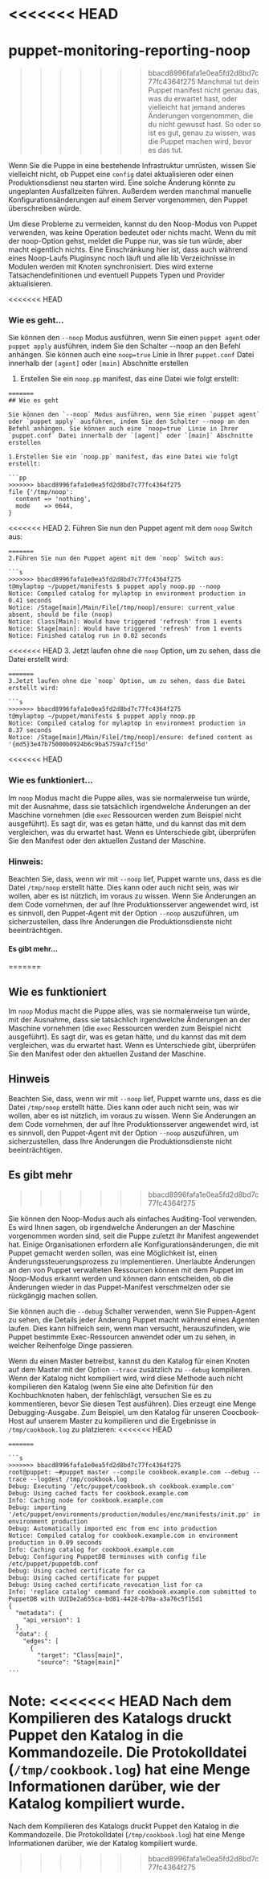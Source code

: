 <<<<<<< HEAD
=======
# puppet-monitoring-reporting-noop

>>>>>>> bbacd8996fafa1e0ea5fd2d8bd7c77fc4364f275
Manchmal tut dein Puppet manifest nicht genau das, was du erwartet hast, oder vielleicht hat jemand anderes Änderungen vorgenommen, die du nicht gewusst hast. So oder so ist es gut, genau zu wissen, was die Puppet machen wird, bevor es das tut.

Wenn Sie die Puppe in eine bestehende Infrastruktur umrüsten, wissen Sie vielleicht nicht, ob Puppet eine `config` datei aktualisieren oder einen Produktionsdienst neu starten wird. Eine solche Änderung könnte zu ungeplanten Ausfallzeiten führen. Außerdem werden manchmal manuelle Konfigurationsänderungen auf einem Server vorgenommen, den Puppet überschreiben würde.

Um diese Probleme zu vermeiden, kannst du den Noop-Modus von Puppet verwenden, was keine Operation bedeutet oder nichts macht. Wenn du mit der noop-Option gehst, meldet die Puppe nur, was sie tun würde, aber macht eigentlich nichts. Eine Einschränkung hier ist, dass auch während eines Noop-Laufs Pluginsync noch läuft und alle lib Verzeichnisse in Modulen werden mit Knoten synchronisiert. Dies wird externe Tatsachendefinitionen und eventuell Puppets Typen und Provider aktualisieren.

<<<<<<< HEAD
### Wie es geht...

Sie können den `--noop` Modus ausführen, wenn Sie einen `puppet agent` oder `puppet apply` ausführen, indem Sie den Schalter --noop an den Befehl anhängen. Sie können auch eine `noop=true` Linie in Ihrer `puppet.conf` Datei innerhalb der `[agent]` oder `[main]` Abschnitte erstellen

1. Erstellen Sie ein `noop.pp` manifest, das eine Datei wie folgt erstellt:
```
=======
## Wie es geht

Sie können den `--noop` Modus ausführen, wenn Sie einen `puppet agent` oder `puppet apply` ausführen, indem Sie den Schalter --noop an den Befehl anhängen. Sie können auch eine `noop=true` Linie in Ihrer `puppet.conf` Datei innerhalb der `[agent]` oder `[main]` Abschnitte erstellen

1.Erstellen Sie ein `noop.pp` manifest, das eine Datei wie folgt erstellt:

```pp
>>>>>>> bbacd8996fafa1e0ea5fd2d8bd7c77fc4364f275
file {'/tmp/noop':
  content => 'nothing',
  mode    => 0644,
}
```

<<<<<<< HEAD
2. Führen Sie nun den Puppet agent mit dem `noop` Switch aus:
```
=======
2.Führen Sie nun den Puppet agent mit dem `noop` Switch aus:

```s
>>>>>>> bbacd8996fafa1e0ea5fd2d8bd7c77fc4364f275
t@mylaptop ~/puppet/manifests $ puppet apply noop.pp --noop
Notice: Compiled catalog for mylaptop in environment production in 0.41 seconds
Notice: /Stage[main]/Main/File[/tmp/noop]/ensure: current_value absent, should be file (noop)
Notice: Class[Main]: Would have triggered 'refresh' from 1 events
Notice: Stage[main]: Would have triggered 'refresh' from 1 events
Notice: Finished catalog run in 0.02 seconds
```

<<<<<<< HEAD
3. Jetzt laufen ohne die `noop` Option, um zu sehen, dass die Datei erstellt wird:
```
=======
3.Jetzt laufen ohne die `noop` Option, um zu sehen, dass die Datei erstellt wird:

```s
>>>>>>> bbacd8996fafa1e0ea5fd2d8bd7c77fc4364f275
t@mylaptop ~/puppet/manifests $ puppet apply noop.pp
Notice: Compiled catalog for mylaptop in environment production in 0.37 seconds
Notice: /Stage[main]/Main/File[/tmp/noop]/ensure: defined content as '{md5}3e47b75000b0924b6c9ba5759a7cf15d'
```

<<<<<<< HEAD
### Wie es funktioniert...

Im `noop` Modus macht die Puppe alles, was sie normalerweise tun würde, mit der Ausnahme, dass sie tatsächlich irgendwelche Änderungen an der Maschine vornehmen (die `exec` Ressourcen werden zum Beispiel nicht ausgeführt). Es sagt dir, was es getan hätte, und du kannst das mit dem vergleichen, was du erwartet hast. Wenn es Unterschiede gibt, überprüfen Sie den Manifest oder den aktuellen Zustand der Maschine.

### Hinweis:

Beachten Sie, dass, wenn wir mit `--noop` lief, Puppet warnte uns, dass es die Datei `/tmp/noop` erstellt hätte. Dies kann oder auch nicht sein, was wir wollen, aber es ist nützlich, im voraus zu wissen. Wenn Sie Änderungen an dem Code vornehmen, der auf Ihre Produktionsserver angewendet wird, ist es sinnvoll, den Puppet-Agent mit der Option `--noop` auszuführen, um sicherzustellen, dass Ihre Änderungen die Produktionsdienste nicht beeinträchtigen.


#### Es gibt mehr...
=======
## Wie es funktioniert

Im `noop` Modus macht die Puppe alles, was sie normalerweise tun würde, mit der Ausnahme, dass sie tatsächlich irgendwelche Änderungen an der Maschine vornehmen (die `exec` Ressourcen werden zum Beispiel nicht ausgeführt). Es sagt dir, was es getan hätte, und du kannst das mit dem vergleichen, was du erwartet hast. Wenn es Unterschiede gibt, überprüfen Sie den Manifest oder den aktuellen Zustand der Maschine.

## Hinweis

Beachten Sie, dass, wenn wir mit `--noop` lief, Puppet warnte uns, dass es die Datei `/tmp/noop` erstellt hätte. Dies kann oder auch nicht sein, was wir wollen, aber es ist nützlich, im voraus zu wissen. Wenn Sie Änderungen an dem Code vornehmen, der auf Ihre Produktionsserver angewendet wird, ist es sinnvoll, den Puppet-Agent mit der Option `--noop` auszuführen, um sicherzustellen, dass Ihre Änderungen die Produktionsdienste nicht beeinträchtigen.

## Es gibt mehr
>>>>>>> bbacd8996fafa1e0ea5fd2d8bd7c77fc4364f275

Sie können den Noop-Modus auch als einfaches Auditing-Tool verwenden. Es wird Ihnen sagen, ob irgendwelche Änderungen an der Maschine vorgenommen worden sind, seit die Puppe zuletzt ihr Manifest angewendet hat. Einige Organisationen erfordern alle Konfigurationsänderungen, die mit Puppet gemacht werden sollen, was eine Möglichkeit ist, einen Änderungssteuerungsprozess zu implementieren. Unerlaubte Änderungen an den von Puppet verwalteten Ressourcen können mit dem Puppet im Noop-Modus erkannt werden und können dann entscheiden, ob die Änderungen wieder in das Puppet-Manifest verschmelzen oder sie rückgängig machen sollen.

Sie können auch die `--debug` Schalter verwenden, wenn Sie Puppen-Agent zu sehen, die Details jeder Änderung Puppet macht während eines Agenten laufen. Dies kann hilfreich sein, wenn man versucht, herauszufinden, wie Puppet bestimmte Exec-Ressourcen anwendet oder um zu sehen, in welcher Reihenfolge Dinge passieren.

Wenn du einen Master betreibst, kannst du den Katalog für einen Knoten auf dem Master mit der Option `--trace` zusätzlich zu `--debug` kompilieren. Wenn der Katalog nicht kompiliert wird, wird diese Methode auch nicht kompilieren den Katalog (wenn Sie eine alte Definition für den Kochbuchknoten haben, der fehlschlägt, versuchen Sie es zu kommentieren, bevor Sie diesen Test ausführen). Dies erzeugt eine Menge Debugging-Ausgabe. Zum Beispiel, um den Katalog für unseren Coocbook-Host auf unserem Master zu kompilieren und die Ergebnisse in `/tmp/cookbook.log` zu platzieren:
<<<<<<< HEAD
```
=======

```s
>>>>>>> bbacd8996fafa1e0ea5fd2d8bd7c77fc4364f275
root@puppet: ~#puppet master --compile cookbook.example.com --debug --trace --logdest /tmp/cookbook.log
Debug: Executing '/etc/puppet/cookbook.sh cookbook.example.com'
Debug: Using cached facts for cookbook.example.com
Info: Caching node for cookbook.example.com
Debug: importing '/etc/puppet/environments/production/modules/enc/manifests/init.pp' in environment production
Debug: Automatically imported enc from enc into production
Notice: Compiled catalog for cookbook.example.com in environment production in 0.09 seconds
Info: Caching catalog for cookbook.example.com
Debug: Configuring PuppetDB terminuses with config file /etc/puppet/puppetdb.conf
Debug: Using cached certificate for ca
Debug: Using cached certificate for puppet
Debug: Using cached certificate_revocation_list for ca
Info: 'replace catalog' command for cookbook.example.com submitted to PuppetDB with UUIDe2a655ca-bd81-4428-b70a-a3a76c5f15d1
{
  "metadata": {
    "api_version": 1
  },
  "data": {
    "edges": [
      {
        "target": "Class[main]",
        "source": "Stage[main]"
...

```

Note:
<<<<<<< HEAD
Nach dem Kompilieren des Katalogs druckt Puppet den Katalog in die Kommandozeile. Die Protokolldatei (`/tmp/cookbook.log`) hat eine Menge Informationen darüber, wie der Katalog kompiliert wurde.
=======

Nach dem Kompilieren des Katalogs druckt Puppet den Katalog in die Kommandozeile. Die Protokolldatei (`/tmp/cookbook.log`) hat eine Menge Informationen darüber, wie der Katalog kompiliert wurde.
>>>>>>> bbacd8996fafa1e0ea5fd2d8bd7c77fc4364f275
